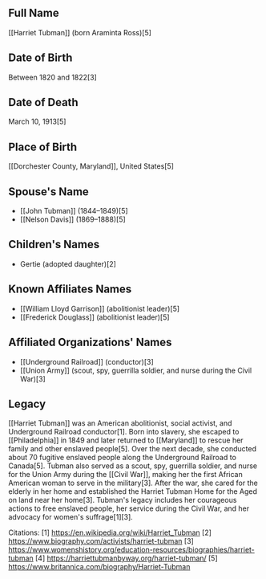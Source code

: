 ## Full Name
[[Harriet Tubman]] (born Araminta Ross)[5]

## Date of Birth
Between 1820 and 1822[3]

## Date of Death
March 10, 1913[5]

## Place of Birth
[[Dorchester County, Maryland]], United States[5]

## Spouse's Name
- [[John Tubman]] (1844–1849)[5]
- [[Nelson Davis]] (1869–1888)[5]

## Children's Names
- Gertie (adopted daughter)[2]

## Known Affiliates Names
- [[William Lloyd Garrison]] (abolitionist leader)[5]
- [[Frederick Douglass]] (abolitionist leader)[5]

## Affiliated Organizations' Names
- [[Underground Railroad]] (conductor)[3]
- [[Union Army]] (scout, spy, guerrilla soldier, and nurse during the Civil War)[3]

## Legacy
[[Harriet Tubman]] was an American abolitionist, social activist, and Underground Railroad conductor[1]. Born into slavery, she escaped to [[Philadelphia]] in 1849 and later returned to [[Maryland]] to rescue her family and other enslaved people[5]. Over the next decade, she conducted about 70 fugitive enslaved people along the Underground Railroad to Canada[5]. Tubman also served as a scout, spy, guerrilla soldier, and nurse for the Union Army during the [[Civil War]], making her the first African American woman to serve in the military[3]. After the war, she cared for the elderly in her home and established the Harriet Tubman Home for the Aged on land near her home[3]. Tubman's legacy includes her courageous actions to free enslaved people, her service during the Civil War, and her advocacy for women's suffrage[1][3].

Citations:
[1] https://en.wikipedia.org/wiki/Harriet_Tubman
[2] https://www.biography.com/activists/harriet-tubman
[3] https://www.womenshistory.org/education-resources/biographies/harriet-tubman
[4] https://harriettubmanbyway.org/harriet-tubman/
[5] https://www.britannica.com/biography/Harriet-Tubman